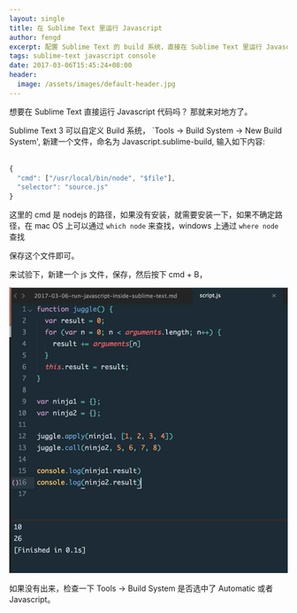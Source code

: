 ```yaml
---
layout: single
title: 在 Sublime Text 里运行 Javascript
author: fengd
excerpt: 配置 Sublime Text 的 build 系统，直接在 Sublime Text 里运行 Javascript 代码
tags: sublime-text javascript console
date: 2017-03-06T15:45:24+08:00
header:
  image: /assets/images/default-header.jpg
---
```


想要在 Sublime Text 直接运行 Javascript 代码吗？ 那就来对地方了。

Sublime Text 3 可以自定义 Build 系统， `Tools -> Build System -> New Build System', 新建一个文件，命名为 Javascript.sublime-build, 输入如下内容:

```javascript

{
  "cmd": ["/usr/local/bin/node", "$file"],
  "selector": "source.js"
}

```

这里的 cmd 是 nodejs 的路径，如果没有安装，就需要安装一下，如果不确定路径，在 mac OS 上可以通过 `which node` 来查找，windows 上通过 `where node` 查找

保存这个文件即可。

来试验下，新建一个 js 文件，保存，然后按下 cmd + B，

<img src="/assets/images/posts/js-console.jpg" width="556px" title="console 结果" >

如果没有出来，检查一下 Tools -> Build System 是否选中了 Automatic 或者 Javascript。








